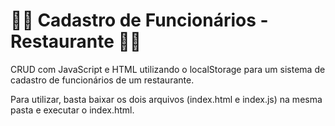 # :man_cook: Cadastro de Funcionários - Restaurante :woman_cook:

CRUD com JavaScript e HTML utilizando o localStorage para um sistema de cadastro de funcionários de um restaurante.

Para utilizar, basta baixar os dois arquivos (index.html e index.js) na mesma pasta e executar o index.html.
